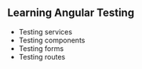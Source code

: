 ## Learning Angular Testing

- Testing services
- Testing components
- Testing forms
- Testing routes
